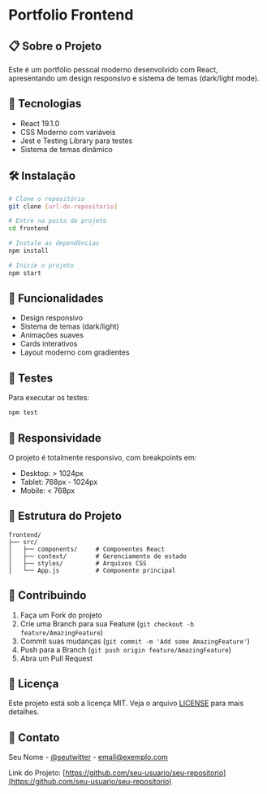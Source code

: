 # Portfolio Frontend

## 📋 Sobre o Projeto

Este é um portfólio pessoal moderno desenvolvido com React, apresentando um design responsivo e sistema de temas (dark/light mode).

## 🚀 Tecnologias

- React 19.1.0
- CSS Moderno com variáveis
- Jest e Testing Library para testes
- Sistema de temas dinâmico

## 🛠️ Instalação

```bash
# Clone o repositório
git clone [url-do-repositorio]

# Entre na pasta do projeto
cd frontend

# Instale as dependências
npm install

# Inicie o projeto
npm start
```

## 🎨 Funcionalidades

- Design responsivo
- Sistema de temas (dark/light)
- Animações suaves
- Cards interativos
- Layout moderno com gradientes

## 🧪 Testes

Para executar os testes:

```bash
npm test
```

## 📱 Responsividade

O projeto é totalmente responsivo, com breakpoints em:

- Desktop: > 1024px
- Tablet: 768px - 1024px
- Mobile: < 768px

## 🎯 Estrutura do Projeto

```
frontend/
├── src/
│   ├── components/     # Componentes React
│   ├── context/        # Gerenciamento de estado
│   ├── styles/         # Arquivos CSS
│   └── App.js          # Componente principal
```

## 🤝 Contribuindo

1. Faça um Fork do projeto
2. Crie uma Branch para sua Feature (`git checkout -b feature/AmazingFeature`)
3. Commit suas mudanças (`git commit -m 'Add some AmazingFeature'`)
4. Push para a Branch (`git push origin feature/AmazingFeature`)
5. Abra um Pull Request

## 📝 Licença

Este projeto está sob a licença MIT. Veja o arquivo [LICENSE](LICENSE) para mais detalhes.

## 📧 Contato

Seu Nome - [@seutwitter](https://twitter.com/seutwitter) - email@exemplo.com

Link do Projeto: [https://github.com/seu-usuario/seu-repositorio](https://github.com/seu-usuario/seu-repositorio)
